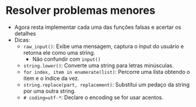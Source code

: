 # Resolver problemas menores

- Agora resta implementar cada uma das funções falsas e acertar os detalhes
- Dicas:
    - `raw_input()`: Exibe uma mensagem, captura o input do usuário e retorna ele
    como uma string.
        - Não confundir com `input()`
    - `string.lower()`: Converte uma string para letras minúsculas.
    - `for index, item in enumerate(list)`: Percorre uma lista obtendo o item 
    e o índice da vez.
    - `string.replace(part, replacement)`: Substitui um pedaço da string por uma outra string.
    - `# coding=utf-*`: Declare o encoding se for usar acentos.



